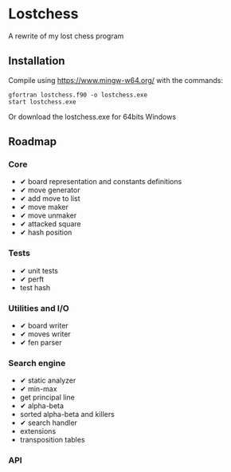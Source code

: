 # Lostchess
A rewrite of my lost chess program

## Installation
Compile using https://www.mingw-w64.org/ with the commands:
```
gfortran lostchess.f90 -o lostchess.exe
start lostchess.exe
```
Or download the lostchess.exe for 64bits Windows

## Roadmap
### Core
* ✔ board representation and constants definitions
* ✔ move generator
* ✔ add move to list
* ✔ move maker
* ✔ move unmaker
* ✔ attacked square
* ✔ hash position 
### Tests
* ✔ unit tests
* ✔ perft
* test hash
### Utilities and I/O
* ✔ board writer
* ✔ moves writer
* ✔ fen parser
### Search engine
* ✔ static analyzer
* ✔ min-max
* get principal line
* ✔ alpha-beta
* sorted alpha-beta and killers
* ✔ search handler
* extensions
* transposition tables
### API
